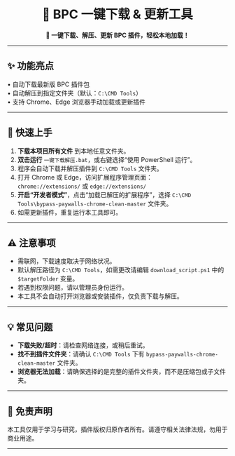 

<div align="center">
  <h1>🧩 BPC 一键下载 & 更新工具</h1>
  <p><b>🚀 一键下载、解压、更新 BPC 插件，轻松本地加载！</b></p>
</div>

---

## ✨ 功能亮点

• 自动下载最新版 BPC 插件包  
• 自动解压到指定文件夹（默认：<code>C:\CMD Tools</code>）  
• 支持 Chrome、Edge 浏览器手动加载或更新插件

---

## 🚀 快速上手

1. <b>下载本项目所有文件</b> 到本地任意文件夹。
2. <b>双击运行</b> <code>一键下载解压.bat</code>，或右键选择“使用 PowerShell 运行”。
3. 程序会自动下载并解压插件到 <code>C:\CMD Tools</code> 文件夹。
4. 打开 Chrome 或 Edge，访问扩展程序管理页面：<br>
	<code>chrome://extensions/</code> 或 <code>edge://extensions/</code>
5. <b>开启“开发者模式”</b>，点击“加载已解压的扩展程序”，选择 <code>C:\CMD Tools\bypass-paywalls-chrome-clean-master</code> 文件夹。
6. 如需更新插件，重复运行本工具即可。

---

## ⚠️ 注意事项

- 需联网，下载速度取决于网络状况。
- 默认解压路径为 <code>C:\CMD Tools</code>，如需更改请编辑 <code>download_script.ps1</code> 中的 <code>$targetFolder</code> 变量。
- 若遇到权限问题，请以管理员身份运行。
- 本工具不会自动打开浏览器或安装插件，仅负责下载与解压。

---

## 💡 常见问题

- <b>下载失败/超时</b>：请检查网络连接，或稍后重试。
- <b>找不到插件文件夹</b>：请确认 <code>C:\CMD Tools</code> 下有 <code>bypass-paywalls-chrome-clean-master</code> 文件夹。
- <b>浏览器无法加载</b>：请确保选择的是完整的插件文件夹，而不是压缩包或子文件夹。

---

## 📢 免责声明

本工具仅用于学习与研究，插件版权归原作者所有。请遵守相关法律法规，勿用于商业用途。

---
